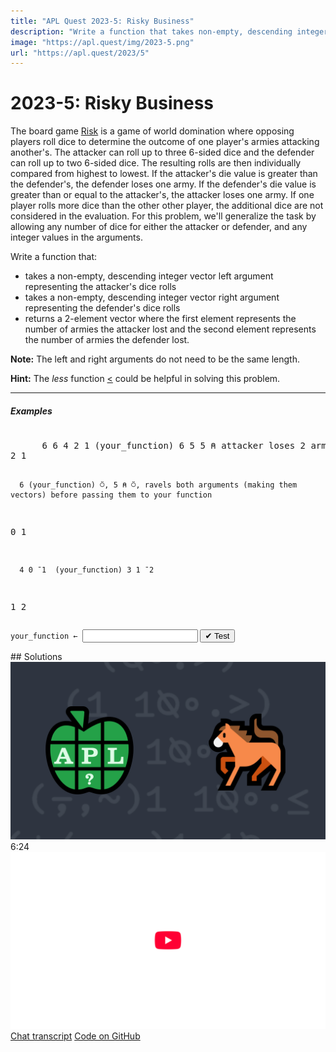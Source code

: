 ```yaml
---
title: "APL Quest 2023-5: Risky Business"
description: "Write a function that takes non-empty, descending integer vectors representing the attacker's and defender's dice rolls and returns a 2-element vector where the first element represents the number of armies the attacker lost and the second element represents the number of armies the defender lost."
image: "https://apl.quest/img/2023-5.png"
url: "https://apl.quest/2023/5"
---
```


# <span class=s>2023-</span>5: Risky Business
<!-- Write a function that takes non-empty, descending integer vectors representing the attacker's and defender's dice rolls and returns a 2-element vector where the first element represents the number of armies the attacker lost and the second element represents the number of armies the defender lost. -->
<p>The board game <a href="https://en.wikipedia.org/wiki/Risk_(game)">Risk</a> is a game of world domination where opposing players roll dice to determine the outcome of one player's armies attacking another's. The attacker can roll up to three 6-sided dice and the defender can roll up to two 6-sided dice. The resulting rolls are then individually compared from highest to lowest. If the attacker's die value is greater than the defender's, the defender loses one army. If the defender's die value is greater than or equal to the attacker's, the attacker loses one army. If one player rolls more dice than the other other player, the additional dice are not considered in the evaluation. For this problem, we'll generalize the task by allowing any number of dice for either the attacker or defender, and any integer values in the arguments.</p>
<p>Write a function that:</p>
<ul>
<li>takes a non-empty, descending integer vector left argument representing the attacker's dice rolls</li>
<li>takes a non-empty, descending integer vector right argument representing the defender's dice rolls</li>
<li>returns a 2-element vector where the first element represents the number of armies the attacker lost and the second element represents the number of armies the defender lost.</li>
</ul>
<p><strong>Note:</strong> The left and right arguments do not need to be the same length.</p>
<p><i class="fas fa-lightbulb-on"></i> <strong>Hint:</strong> The <em>less</em> function <a href="https://help.dyalog.com/latest/#Language/Primitive%20Functions/Less.htm" class="APL" target="_blank">&lt;</a> could be helpful in solving this problem.</p>
<hr>
<h5>Examples</h5>
<pre class="APL">      
      6 6 4 2 1 (your_function) 6 5 5 ⍝ attacker loses 2 armies, defender loses 1 army
2 1 

      6 (your_function) ⍥, 5 ⍝ ⍥, ravels both arguments (making them vectors) before passing them to your function
0 1

      4 0 ¯1  (your_function) 3 1 ¯2
1 2
</pre>
<div class="pdiv">
  <code onclick="p_Input.focus()">your_function ← </code><input id="p_Input" autocomplete="off" spellcheck="false" oninput="this.parentElement.querySelector`button`.disabled=false;localStorage.setItem(window.location.pathname,this.value)" onkeypress="subm(event)">
  <button onclick="alert$.next`Testing…`;submitSolution`p`" class="md-button md-button--primary">&#x2714; Test</button>
</div>
<blockquote id="p_Output"></blockquote>
## Solutions
<div onclick="play(this)" title="Video on YouTube" class="yt">
<img alt="Video Thumbnail" src="../../img/2023-5.png">
<time>6:24</time>
<img alt="YouTube" src="../../img/yt-big.png">
</div>
<a href="https://chat.stackexchange.com/transcript/52405?m=65101517#65101517" target="_blank" class="md-button md-button--primary">Chat transcript</a>
<a href="https://github.com/abrudz/apl_quest/tree/main/2023/5.apl" target="_blank" class="md-button md-button--primary right">Code on GitHub</a>

<script>
    testCases={"a":[["6 6 4 2 1","6 5 5"],["6 6 4","6 5 5 2 1"],[",6",",5"],["4 0 ¯1","3 1 ¯2"]],"b":[["10⍴6","10⍴6"],[",6","(5+?5)⍴6"],["(5+?5)⍴6",",6"],[",6",",6"]],"f":"{⍺((⍺⌊⍥≢⍵){⍺⍺(-,⊢)⍺ (+/>⍥(⍺⍺∘↑)) ⍵})⍵}⍥((⊂⍒)⌷⊢)⍥,"}
    p_Input.value=localStorage.getItem(window.location.pathname)
    play=e=>e.outerHTML=`<iframe src="https://www.youtube.com/embed/CvgRR1Ai94Q?list=PLYKQVqyrAEj9wDIUyLDGtDAFTKY38BUMN&autoplay=1" title="<span class=s>2023-</span>5: Risky Business (APL Quest 2023-5)" frameborder="0" allow="accelerometer; autoplay; clipboard-write; encrypted-media; gyroscope; picture-in-picture; web-share" referrerpolicy="strict-origin-when-cross-origin" allowfullscreen></iframe>`
</script>

